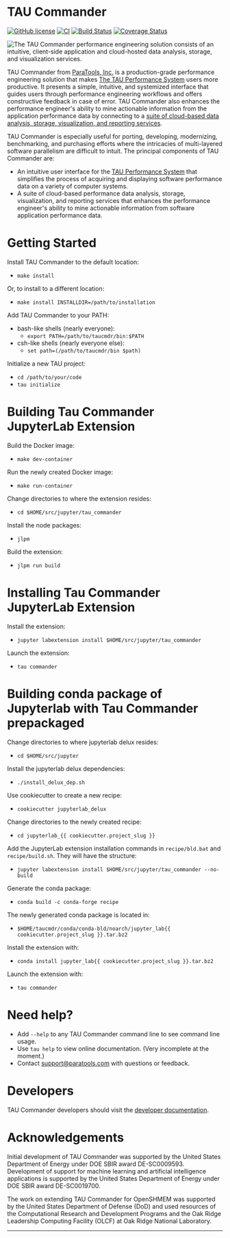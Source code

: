 TAU Commander
=============

[![GitHub license][License img]](./LICENSE)
[![CI][CI img]](https://github.com/ParaToolsInc/taucmdr/actions)
[![Build Status][Build img]](https://travis-ci.org/ParaToolsInc/taucmdr)
[![Coverage Status][Coverage img]](https://codecov.io/github/ParaToolsInc/taucmdr?branch=master)

![The TAU Commander performance engineering solution consists of an
intuitive, client-side application and cloud-hosted data analysis,
storage, and visualization services.](docs/_static/taucmdr.png)

TAU Commander from [ParaTools, Inc.](http://www.paratools.com/) is a
production-grade performance engineering solution that makes
[The TAU Performance System](http://tau.uoregon.edu/) users more productive.
It presents a simple, intuitive, and systemized interface that guides users
through performance engineering workflows and offers constructive feedback
in case of error.  TAU Commander also enhances the performance engineer's
ability to mine actionable information from the application performance
data by connecting to a [suite of cloud-based data analysis, storage,
visualization, and reporting services](http://www.taucommander.com/).

TAU Commander is especially useful for porting, developing, modernizing,
benchmarking, and purchasing efforts where the intricacies of multi-layered
software parallelism are difficult to intuit.  The principal components of
TAU Commander are:

  - An intuitive user interface for the
  [TAU Performance System](http://tau.uoregon.edu/) that simplifies the
  process of acquiring and displaying software performance data on a
  variety of computer systems.
  - A suite of cloud-based performance data analysis, storage, visualization,
  and reporting services that enhances the performance engineer's ability
  to mine actionable information from software application performance data.

Getting Started
===============

Install TAU Commander to the default location:

  - `make install`

Or, to install to a different location:

  - `make install INSTALLDIR=/path/to/installation`

Add TAU Commander to your PATH:

  - bash-like shells (nearly everyone):
    - `export PATH=/path/to/taucmdr/bin:$PATH`
  - csh-like shells (nearly everyone else):
    - `set path=(/path/to/taucmdr/bin $path)`

Initialize a new TAU project:

  - `cd /path/to/your/code`
  - `tau initialize`

Building Tau Commander JupyterLab Extension
===========================================

Build the Docker image:

  - `make dev-container`

Run the newly created Docker image:

  - `make run-container`

Change directories to where the extension resides:

  - `cd $HOME/src/jupyter/tau_commander`

Install the node packages:

  - `jlpm`

Build the extension:

  - `jlpm run build`

Installing Tau Commander JupyterLab Extension
=============================================

Install the extension:

  - `jupyter labextension install $HOME/src/jupyter/tau_commander`

Launch the extension:

  - `tau commander`

Building conda package of Jupyterlab with Tau Commander prepackaged
===================================================================

Change directories to where jupyterlab delux resides:

  - `cd $HOME/src/jupyter`

Install the jupyterlab delux dependencies:

  - `./install_delux_dep.sh`

Use cookiecutter to create a new recipe:

  - `cookiecutter jupyterlab_delux`

Change directories to the newly created recipe:

  - `cd jupyterlab_{{ cookiecutter.project_slug }}`

Add the JupyterLab extension installation commands in `recipe/bld.bat` and `recipe/build.sh`. They will have the structure:
  
  - `jupyter labextension install $HOME/src/jupyter/tau_commander --no-build`

Generate the conda package:

  - `conda build -c conda-forge recipe`

The newly generated conda package is located in:

  - `$HOME/taucmdr/conda/conda-bld/noarch/jupyter_lab{{ cookiecutter.project_slug }}.tar.bz2`

Install the extension with:

  - `conda install jupyter_lab{{ cookiecutter.project_slug }}.tar.bz2`

Launch the extension with:

  - `tau commander`

Need help?
==========

  - Add `--help` to any TAU Commander command line to see command line usage.
  - Use `tau help` to view online documentation.  (Very incomplete at the moment.)
  - Contact support@paratools.com with questions or feedback.

Developers
==========

TAU Commander developers should visit the [developer documentation](http://paratoolsinc.github.io/taucmdr/).

Acknowledgements
================

Initial development of TAU Commander was supported by the United States
Department of Energy under DOE SBIR award DE-SC0009593. Development of support
for machine learning and artificial intelligence applications is supported by
the United States Department of Energy under DOE SBIR award DE-SC0019700.

The work on extending TAU Commander for OpenSHMEM was supported by the
United States Department of Defense (DoD) and used resources of the
Computational Research and Development Programs and the Oak Ridge
Leadership Computing Facility (OLCF) at Oak Ridge National Laboratory.

---------------------------------------------------------------------------

[CI img]: https://github.com/ParaToolsInc/taucmdr/workflows/CI/badge.svg?branch=GH-Actions&event=push "GH Actions CI image"
[Build img]: https://travis-ci.org/ParaToolsInc/taucmdr.svg?branch=master "Travis-CI build status image"
[Coverage img]: https://codecov.io/github/ParaToolsInc/taucmdr/coverage.svg?branch=master "Unit test code coverage image"
[License img]: https://img.shields.io/badge/license-BSD--3-blue.svg "View BSD-3 License"
